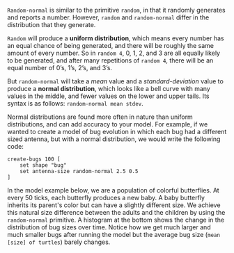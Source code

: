 `Random-normal` is similar to the primitive `random`, in that it randomly generates and reports a number. However, `random` and `random-normal` differ in the distribution that they generate. 



`Random` will produce a **uniform distribution**, which means every number has an equal chance of being generated, and there will be roughly the same amount of every number. So in `random 4`, 0, 1, 2, and 3 are all equally likely to be generated, and after many repetitions of `random 4`, there will be an equal number of 0’s, 1’s, 2’s, and 3’s. 



But `random-normal` will take a *mean* value and a *standard-deviation* value to produce a **normal distribution**, which looks like a bell curve with many values in the middle, and fewer values on the lower and upper tails. Its syntax is as follows: `random-normal mean stdev`.



Normal distributions are found more often in nature than uniform distributions, and can add accuracy to your model.  For example, if we wanted to create a model of bug evolution in which each bug had a different sized antenna, but with a normal distribution, we would write the following code:



```
create-bugs 100 [
	set shape "bug"
	set antenna-size random-normal 2.5 0.5
]
```



In the model example below, we are a population of colorful butterflies. At every 50 ticks, each butterfly produces a new baby. A baby butterfly inherits its parent's color but can have a slightly different size. We achieve this natural size difference between the adults and the children by using the `random-normal` primitive. A histogram at the bottom shows the change in the distribution of bug sizes over time. Notice how we get much larger and much smaller bugs after running the model but the average bug size (`mean [size] of turtles`) barely changes.